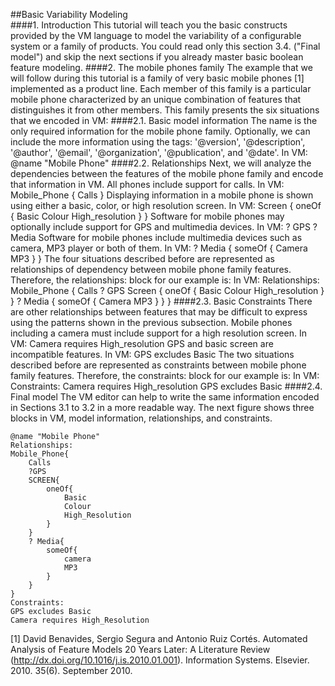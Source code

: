 ##Basic Variability Modeling  
####1. Introduction
This tutorial will teach you the basic constructs provided by the VM language to model the variability of a configurable system or a family of products. You could read only this section 3.4. ("Final model") and skip the next sections if you already master basic boolean feature modeling.
####2. The mobile phones family
The example that we will follow during this tutorial is a family of very basic mobile phones [1] implemented as a product line. Each member of this family is a particular mobile phone characterized by an unique combination of features that distinguishes it from other members. This family presents the six situations that we encoded in VM:
####2.1. Basic model information
The name is the only required information for the mobile phone family. Optionally, we can include the more information using the tags: '@version', '@description', '@author', '@email', '@organization', '@publication', and '@date'.
In VM: @name "Mobile Phone"
####2.2. Relationships
Next, we will analyze the dependencies between the features of the mobile phone family and encode that information in VM.
    All phones include support for calls.
In VM: Mobile_Phone { Calls }
    Displaying information in a mobile phone is shown using either a basic, color, or high resolution screen.
In VM: Screen { oneOf { Basic Colour High_resolution } }
    Software for mobile phones may optionally include support for GPS and multimedia devices.
In VM: ? GPS ? Media
    Software for mobile phones include multimedia devices such as camera, MP3 player or both of them.
In VM: ? Media { someOf { Camera MP3 } } The four situations described before are represented as relationships of dependency between mobile phone family features. Therefore, the relationships: block for our example is:
In VM: Relationships: Mobile_Phone { Calls ? GPS Screen { oneOf { Basic Colour High_resolution } } ? Media { someOf { Camera MP3 } } }
####2.3. Basic Constraints
There are other relationships between features that may be difficult to express using the patterns shown in the previous subsection.
    Mobile phones including a camera must include support for a high resolution screen.
In VM: Camera requires High_resolution
    GPS and basic screen are incompatible features.
In VM: GPS excludes Basic
The two situations described before are represented as constraints between mobile phone family features. Therefore, the constraints: block for our example is:
In VM: Constraints: Camera requires High_resolution GPS excludes Basic
####2.4. Final model
The VM editor can help to write the same information encoded in Sections 3.1 to 3.2 in a more readable way. The next figure shows three blocks in VM, model information, relationships, and constraints.
```vm
@name "Mobile Phone"
Relationships:
Mobile_Phone{
	Calls
	?GPS
	SCREEN{
		oneOf{
			Basic
			Colour
			High_Resolution
		}	
	}
	? Media{
		someOf{
			camera
			MP3
		}
	}
}
Constraints:
GPS excludes Basic
Camera requires High_Resolution
```
[1] David Benavides, Sergio Segura and Antonio Ruiz Cortés. Automated Analysis of Feature Models 20 Years Later: A Literature Review (http://dx.doi.org/10.1016/j.is.2010.01.001). Information Systems. Elsevier. 2010. 35(6). September 2010.